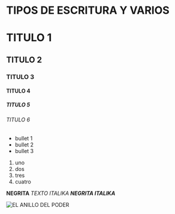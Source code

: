 # TIPOS DE ESCRITURA Y VARIOS

# TITULO 1
## TITULO 2
### TITULO 3
#### TITULO 4
##### TITULO 5
###### TITULO 6

* bullet 1
* bullet 2
* bullet 3

1. uno
2. dos
3. tres
4. cuatro

**NEGRITA**
_TEXTO ITALIKA_
***NEGRITA ITALIKA***

![EL ANILLO DEL PODER]([https://www.google.com/url?sa=i&url=https%3A%2F%2Felanillounico.com%2Fnoticias%2Fmundo-tolkien%2Fhoy-en-la-tierra-media-25-de-octubre-6%2F&psig=AOvVaw3ntC9H9RfRV5yCjyYzkvM7&ust=1728088362000000&source=images&cd=vfe&opi=89978449&ved=0CBQQjRxqFwoTCIC9id6884gDFQAAAAAdAAAAABAE](https://articles-img.sftcdn.net/t_article_cover_xl/auto-mapping-folder/sites/2/2023/07/the-one-ring-encontrado.jpg))
